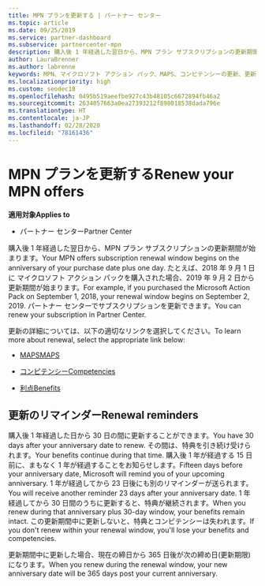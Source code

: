 ```yaml
---
title: MPN プランを更新する | パートナー センター
ms.topic: article
ms.date: 09/25/2019
ms.service: partner-dashboard
ms.subservice: partnercenter-mpn
description: 購入後 1 年経過した翌日から、MPN プラン サブスクリプションの更新期間が始まります。
author: LauraBrenner
ms.author: labrenne
keywords: MPN、マイクロソフト アクション パック、MAPS、コンピテンシーの更新、更新日
ms.localizationpriority: high
ms.custom: seodec18
ms.openlocfilehash: 0495b519aeefbe927c43b48105c6672894fb46a2
ms.sourcegitcommit: 2634057663a0ea27393212f898018538dada796e
ms.translationtype: HT
ms.contentlocale: ja-JP
ms.lasthandoff: 02/28/2020
ms.locfileid: "78161436"
---
```

# <a name="renew-your-mpn-offers"></a><span data-ttu-id="a2c49-104">MPN プランを更新する</span><span class="sxs-lookup"><span data-stu-id="a2c49-104">Renew your MPN offers</span></span>

<span data-ttu-id="a2c49-105">**適用対象**</span><span class="sxs-lookup"><span data-stu-id="a2c49-105">**Applies to**</span></span>

- <span data-ttu-id="a2c49-106">パートナー センター</span><span class="sxs-lookup"><span data-stu-id="a2c49-106">Partner Center</span></span>

<span data-ttu-id="a2c49-107">購入後 1 年経過した翌日から、MPN プラン サブスクリプションの更新期間が始まります。</span><span class="sxs-lookup"><span data-stu-id="a2c49-107">Your MPN offers subscription renewal window begins on the anniversary of your purchase date plus one day.</span></span> <span data-ttu-id="a2c49-108">たとえば、2018 年 9 月 1 日に マイクロソフト アクション パックを購入された場合、2019 年 9 月 2 日から更新期間が始まります。</span><span class="sxs-lookup"><span data-stu-id="a2c49-108">For example, if you purchased the Microsoft Action Pack on September 1, 2018, your renewal window begins on September 2, 2019.</span></span> <span data-ttu-id="a2c49-109">パートナー センターでサブスクリプションを更新できます。</span><span class="sxs-lookup"><span data-stu-id="a2c49-109">You can renew your subscription in Partner Center.</span></span>

<span data-ttu-id="a2c49-110">更新の詳細については、以下の適切なリンクを選択してください。</span><span class="sxs-lookup"><span data-stu-id="a2c49-110">To learn more about renewal, select the appropriate link below:</span></span>

- [<span data-ttu-id="a2c49-111">MAPS</span><span class="sxs-lookup"><span data-stu-id="a2c49-111">MAPS</span></span>](mpn-get-action-pack.md)

- [<span data-ttu-id="a2c49-112">コンピテンシー</span><span class="sxs-lookup"><span data-stu-id="a2c49-112">Competencies</span></span>](learn-about-competencies.md)

- [<span data-ttu-id="a2c49-113">利点</span><span class="sxs-lookup"><span data-stu-id="a2c49-113">Benefits</span></span>](manage-your-partner-network-benefits.md)

## <a name="renewal-reminders"></a><span data-ttu-id="a2c49-114">更新のリマインダー</span><span class="sxs-lookup"><span data-stu-id="a2c49-114">Renewal reminders</span></span>

<span data-ttu-id="a2c49-115">購入後 1 年経過した日から 30 日の間に更新することができます。</span><span class="sxs-lookup"><span data-stu-id="a2c49-115">You have 30 days after your anniversary date to renew.</span></span> <span data-ttu-id="a2c49-116">その間は、特典を引き続け受けられます。</span><span class="sxs-lookup"><span data-stu-id="a2c49-116">Your benefits continue during that time.</span></span> <span data-ttu-id="a2c49-117">購入後 1 年が経過する 15 日前に、まもなく 1 年が経過することをお知らせします。</span><span class="sxs-lookup"><span data-stu-id="a2c49-117">Fifteen days before your anniversary date, Microsoft will remind you of your upcoming anniversary.</span></span> <span data-ttu-id="a2c49-118">1 年が経過してから 23 日後にも別のリマインダーが送られます。</span><span class="sxs-lookup"><span data-stu-id="a2c49-118">You will receive another reminder 23 days after your anniversary date.</span></span> <span data-ttu-id="a2c49-119">1 年経過してから 30 日間のうちに更新すると、特典が継続されます。</span><span class="sxs-lookup"><span data-stu-id="a2c49-119">When you renew during that anniversary plus 30-day window, your benefits remain intact.</span></span> <span data-ttu-id="a2c49-120">この更新期間中に更新しないと、特典とコンピテンシーは失われます。</span><span class="sxs-lookup"><span data-stu-id="a2c49-120">If you don't renew within your renewal window, you'll lose your benefits and competencies.</span></span>

<span data-ttu-id="a2c49-121">更新期間中に更新した場合、現在の締日から 365 日後が次の締め日(更新期限) になります。</span><span class="sxs-lookup"><span data-stu-id="a2c49-121">When you renew during the renewal window, your new anniversary date will be 365 days post your current anniversary.</span></span>

